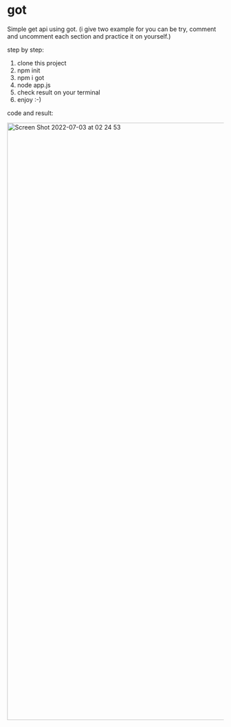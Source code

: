 # got

Simple get api using got.
(i give two example for you can be try, comment and uncomment each section and practice it on yourself.)

step by step:
1. clone this project
2. npm init
3. npm i got
4. node app.js
5. check result on your terminal
6. enjoy :-)

code and result:

<img width="1387" alt="Screen Shot 2022-07-03 at 02 24 53" src="https://user-images.githubusercontent.com/33284223/177014003-70753643-ae6e-452b-a2cb-6d8974bf2656.png">
